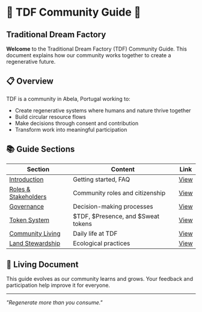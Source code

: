# 🌱 TDF Community Guide 🌱
## Traditional Dream Factory

**Welcome** to the Traditional Dream Factory (TDF) Community Guide. This document explains how our community works together to create a regenerative future.

## 📋 Overview

TDF is a community in Abela, Portugal working to:
- Create regenerative systems where humans and nature thrive together
- Build circular resource flows
- Make decisions through consent and contribution
- Transform work into meaningful participation

## 📚 Guide Sections

| Section | Content | Link |
|---------|---------|------|
| [Introduction](01_introduction/) | Getting started, FAQ | [View](01_introduction/) |
| [Roles & Stakeholders](02_roles-and-stakeholders/) | Community roles and citizenship | [View](02_roles-and-stakeholders/) |
| [Governance](03_governance/) | Decision-making processes | [View](03_governance/) |
| [Token System](05_token-economy/) | $TDF, $Presence, and $Sweat tokens | [View](05_token-economy/) |
| [Community Living](06_community-living/) | Daily life at TDF | [View](06_community-living/) |
| [Land Stewardship](07_land-stewardship/) | Ecological practices | [View](07_land-stewardship/) |

## 🔄 Living Document

This guide evolves as our community learns and grows. Your feedback and participation help improve it for everyone.

---

*"Regenerate more than you consume."*
